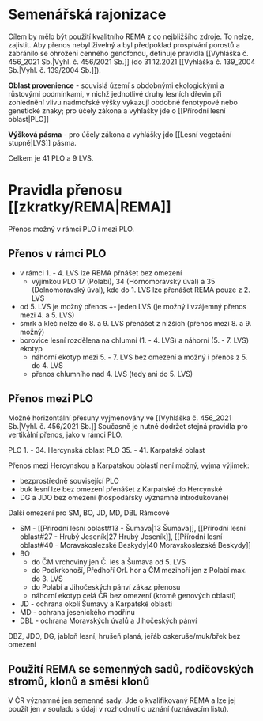 # Semenářská rajonizace
Cílem by mělo být použití kvalitního REMA z co nejbližšího zdroje. To nelze, zajistit. Aby přenos nebyl živelný a byl předpoklad prospívání porostů a zabránilo se ohrožení cenného genofondu, definuje pravidla [[Vyhláška č. 456_2021 Sb.|Vyhl. č. 456/2021 Sb.]] (do 31.12.2021 [[Vyhláška č. 139_2004 Sb.|Vyhl. č. 139/2004 Sb.]]).

**Oblast provenience** - souvislá území s obdobnými ekologickými a růstovými podmínkami, v nichž jednotlivé druhy lesních dřevin při zohlednění vlivu nadmořské výšky vykazují obdobné fenotypové nebo genetické znaky; pro účely zákona a vyhlášky jde o [[Přírodní lesní oblast|PLO]] 

**Výšková pásma** - pro účely zákona a vyhlášky jdo [[Lesní vegetační stupně|LVS]]
pásma.

Celkem je 41 PLO a 9 LVS.

# Pravidla přenosu [[zkratky/REMA|REMA]] 
Přenos možný v rámci PLO i mezi PLO.

## Přenos v rámci PLO
- v rámci 1. - 4. LVS lze REMA přnášet bez omezení
	- výjimkou PLO 17 (Polabí), 34 (Hornomoravský úval) a 35 (Dolnomoravský úval), kde do 1. LVS lze přenášet REMA pouze z 2. LVS
- od 5. LVS je možný přenos +- jeden LVS (je možný i vzájemný přenos mezi 4. a 5. LVS)
- smrk a kleč nelze do 8. a 9. LVS přenášet z nižších (přenos mezi 8. a 9. možný)
- borovice lesní rozdělena na chlumní (1. - 4. LVS) a náhorní (5. - 7. LVS) ekotyp
	- náhorní ekotyp mezi 5. - 7. LVS bez omezení a možný i přenos z 5. do 4. LVS
	- přenos chlumního nad 4. LVS (tedy ani do 5. LVS)

## Přenos mezi PLO
Možné horizontální přesuny vyjmenovány ve [[Vyhláška č. 456_2021 Sb.|Vyhl. č. 456/2021 Sb.]] Současně je nutné dodržet stejná pravidla pro vertikální přenos, jako v rámci PLO.

PLO 1. - 34. Hercynská oblast
PLO 35. - 41. Karpatská oblast

Přenos mezi Hercynskou a Karpatskou oblastí není možný, vyjma výjimek:
 - bezprostředně související PLO
 - buk lesní lze bez omezení přenášet z Karpatské do Hercynské
 - DG a JDO bez omezení (hospodářsky významné introdukované)

Další omezení pro SM, BO, JD, MD, DBL
Rámcově 
- SM - [[Přírodní lesní oblast#13 - Šumava|13 Šumava]], [[Přírodní lesní oblast#27 - Hrubý Jeseník|27 Hrubý Jeseník]], [[Přírodní lesní oblast#40 - Moravskoslezské Beskydy|40 Moravskoslezské Beskydy]]
- BO
	- do ČM vrchoviny jen Č. les a Šumava od 5. LVS
	- do Podkrkonoší, Předhoří Orl. hor a ČM mezihoří jen z Polabí max. do 3. LVS
	- do Polabí a Jihočeských pánví zákaz přenosu
	- náhorní ekotyp celá ČR bez omezení (kromě genových oblastí)
- JD - ochrana okolí Šumavy a Karpatské oblasti
- MD - ochrana jesenického modřínu
- DBL - ochrana Moravských úvalů a Jihočeských pánví


DBZ, JDO, DG, jabloň lesní, hrušeň planá, jeřáb oskeruše/muk/břek bez omezení

## Použití REMA se semenných sadů, rodičovských stromů, klonů a směsí klonů
V ČR významné jen semenné sady. Jde o kvalifikovaný REMA a lze jej použít jen v souladu s údaji v rozhodnutí o uznání (uznávacím listu).

